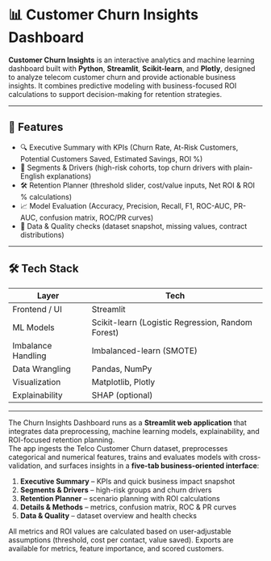 # 📊 Customer Churn Insights Dashboard  

**Customer Churn Insights** is an interactive analytics and machine learning dashboard built with **Python**, **Streamlit**, **Scikit-learn**, and **Plotly**, designed to analyze telecom customer churn and provide actionable business insights. It combines predictive modeling with business-focused ROI calculations to support decision-making for retention strategies.  

---

## 🚀 Features  

- 🔍 Executive Summary with KPIs (Churn Rate, At-Risk Customers, Potential Customers Saved, Estimated Savings, ROI %)  
- 🧩 Segments & Drivers (high-risk cohorts, top churn drivers with plain-English explanations)  
- 🛠 Retention Planner (threshold slider, cost/value inputs, Net ROI & ROI % calculations)  
- 📈 Model Evaluation (Accuracy, Precision, Recall, F1, ROC-AUC, PR-AUC, confusion matrix, ROC/PR curves)  
- 📂 Data & Quality checks (dataset snapshot, missing values, contract distributions)  

---

## 🛠️ Tech Stack  

| Layer              | Tech                                    |  
|--------------------|-----------------------------------------|  
| Frontend / UI      | Streamlit                               |  
| ML Models          | Scikit-learn (Logistic Regression, Random Forest) |  
| Imbalance Handling | Imbalanced-learn (SMOTE)                |  
| Data Wrangling     | Pandas, NumPy                           |  
| Visualization      | Matplotlib, Plotly                      |  
| Explainability     | SHAP (optional)                         |  

---

The Churn Insights Dashboard runs as a **Streamlit web application** that integrates data preprocessing, machine learning models, explainability, and ROI-focused retention planning.  
The app ingests the Telco Customer Churn dataset, preprocesses categorical and numerical features, trains and evaluates models with cross-validation, and surfaces insights in a **five-tab business-oriented interface**:  

1. **Executive Summary** – KPIs and quick business impact snapshot  
2. **Segments & Drivers** – high-risk groups and churn drivers  
3. **Retention Planner** – scenario planning with ROI calculations  
4. **Details & Methods** – metrics, confusion matrix, ROC & PR curves  
5. **Data & Quality** – dataset overview and health checks  

All metrics and ROI values are calculated based on user-adjustable assumptions (threshold, cost per contact, value saved). Exports are available for metrics, feature importance, and scored customers.  
